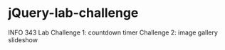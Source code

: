 jQuery-lab-challenge
====================

INFO 343 Lab
Challenge 1: countdown timer
Challenge 2: image gallery slideshow
